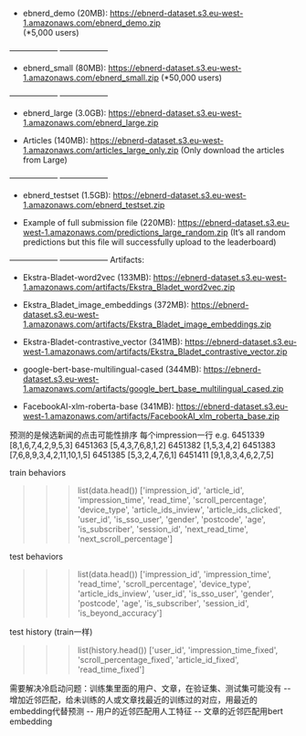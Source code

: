 - ebnerd_demo (20MB): https://ebnerd-dataset.s3.eu-west-1.amazonaws.com/ebnerd_demo.zip  
(*5,000 users)

—————— ——————

- ebnerd_small (80MB): https://ebnerd-dataset.s3.eu-west-1.amazonaws.com/ebnerd_small.zip
(*50,000 users)

—————— ——————

- ebnerd_large (3.0GB): https://ebnerd-dataset.s3.eu-west-1.amazonaws.com/ebnerd_large.zip 

- Articles (140MB): https://ebnerd-dataset.s3.eu-west-1.amazonaws.com/articles_large_only.zip
(Only download the articles from Large)

—————— ——————

- ebnerd_testset (1.5GB): https://ebnerd-dataset.s3.eu-west-1.amazonaws.com/ebnerd_testset.zip 

- Example of full submission file (220MB): https://ebnerd-dataset.s3.eu-west-1.amazonaws.com/predictions_large_random.zip
(It’s all random predictions but this file will successfully upload to the leaderboard)

—————— ——————
Artifacts:
- Ekstra-Bladet-word2vec (133MB): https://ebnerd-dataset.s3.eu-west-1.amazonaws.com/artifacts/Ekstra_Bladet_word2vec.zip 

- Ekstra_Bladet_image_embeddings (372MB): https://ebnerd-dataset.s3.eu-west-1.amazonaws.com/artifacts/Ekstra_Bladet_image_embeddings.zip 

- Ekstra-Bladet-contrastive_vector (341MB): https://ebnerd-dataset.s3.eu-west-1.amazonaws.com/artifacts/Ekstra_Bladet_contrastive_vector.zip

- google-bert-base-multilingual-cased (344MB): https://ebnerd-dataset.s3.eu-west-1.amazonaws.com/artifacts/google_bert_base_multilingual_cased.zip 

- FacebookAI-xlm-roberta-base (341MB): https://ebnerd-dataset.s3.eu-west-1.amazonaws.com/artifacts/FacebookAI_xlm_roberta_base.zip 

预测的是候选新闻的点击可能性排序
每个impression一行
e.g. 
6451339 [8,1,6,7,4,2,9,5,3]
6451363 [5,4,3,7,6,8,1,2]
6451382 [1,5,3,4,2]
6451383 [7,6,8,9,3,4,2,11,10,1,5]
6451385 [5,3,2,4,7,6,1]
6451411 [9,1,8,3,4,6,2,7,5]

train behaviors
>>> list(data.head())
['impression_id', 'article_id', 'impression_time', 'read_time', 'scroll_percentage', 'device_type', 'article_ids_inview', 'article_ids_clicked', 'user_id', 'is_sso_user', 'gender', 'postcode', 'age', 'is_subscriber', 'session_id', 'next_read_time', 'next_scroll_percentage']

test behaviors
>>> list(data.head())
['impression_id', 'impression_time', 'read_time', 'scroll_percentage', 'device_type', 'article_ids_inview', 'user_id', 'is_sso_user', 'gender', 'postcode', 'age', 'is_subscriber', 'session_id', 'is_beyond_accuracy']

test history (train一样)
>>> list(history.head())
['user_id', 'impression_time_fixed', 'scroll_percentage_fixed', 'article_id_fixed', 'read_time_fixed']

需要解决冷启动问题：训练集里面的用户、文章，在验证集、测试集可能没有
-- 增加近邻匹配，给未训练的人或文章找最近的训练过的对应，用最近的embedding代替预测
-- 用户的近邻匹配用人工特征
-- 文章的近邻匹配用bert embedding